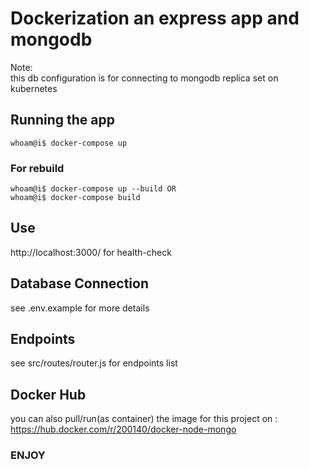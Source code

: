 # Dockerization an express app and mongodb

Note: <br />
this db configuration is for connecting to mongodb replica set on kubernetes <br />

## Running the app

```console
whoam@i$ docker-compose up
```

### For rebuild

```console
whoam@i$ docker-compose up --build OR
whoam@i$ docker-compose build
```

## Use

http://localhost:3000/ for health-check <br />

## Database Connection

see .env.example for more details

## Endpoints

see src/routes/router.js for endpoints list

## Docker Hub

you can also pull/run(as container) the image for this project on : https://hub.docker.com/r/200140/docker-node-mongo

### ENJOY
